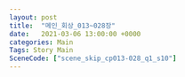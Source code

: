 ```yaml
---
layout: post
title:  "메인_회상_013~028장"
date:   2021-03-06 13:00:00 +0000
categories: Main
Tags: Story Main
SceneCode: ["scene_skip_cp013-028_q1_s10"]
---
```

